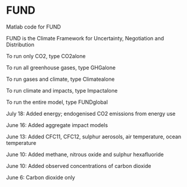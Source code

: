 FUND
====

Matlab code for FUND

FUND is the Climate Framework for Uncertainty, Negotiation and Distribution

To run only CO2, type CO2alone

To run all greenhouse gases, type GHGalone

To run gases and climate, type Climatealone

To run climate and impacts, type Impactalone

To run the entire model, type FUNDglobal

July 18: Added energy; endogenised CO2 emissions from energy use

June 16: Added aggregate impact models

June 13: Added CFC11, CFC12, sulphur aerosols, air temperature, ocean temperature

June 10: Added methane, nitrous oxide and sulphur hexafluoride

June 10: Added observed concentrations of carbon dioxide

June 6: Carbon dioxide only
